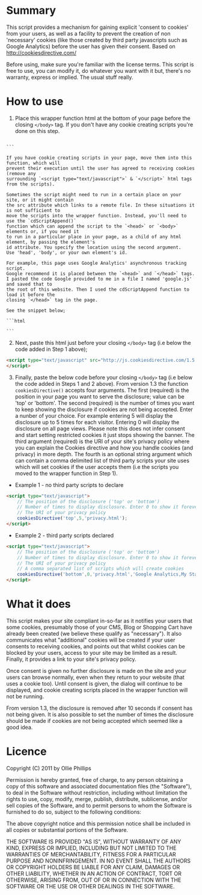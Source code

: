 Summary
================

This script provides a mechanism for gaining explicit 'consent to cookies' from your users, as well as a facility to prevent the creation of non 'necessary' cookies (like those created by third party javascripts such as Google Analytics) before the user has given their consent. Based on http://cookiesdirective.com/

Before using, make sure you're familiar with the license terms. This script is free to use, you can modify it, do whatever you want with it but, there's no warranty, express or implied. The usual stuff really. 

How to use
================
1. Place this wrapper function html at the bottom of your page before the closing `</body>` tag. 
If you don't have any cookie creating scripts you're done on this step.

    ```html
<script type="text/javascript">
    function cookiesDirectiveScriptWrapper(){
        // Cookie creating scripts etc here....
    }
</script>
    ```

    If you have cookie creating scripts in your page, move them into this function, which will 
    prevent their execution until the user has agreed to receiving cookies (remove any 
    surrounding `<script type="text/javascript">` & `</script>` html tags from the scripts).

    Sometimes the script might need to run in a certain place on your site, or it might contain
    the src attribute which links to a remote file. In these situations it is not sufficient to
    move the scripts into the wrapper function. Instead, you'll need to use the `cdScriptAppend()`
    function which can append the script to the `<head>` or `<body>` elements or, if you need it
    to run in a particular place in your page, as a child of any html element, by passing the element's
    id attribute. You specify the location using the second argument. 
    Use 'head', 'body', or your own element's id.

    For example, this page uses Google Analytics' asynchronous tracking script. 
    Google recommend it is placed between the `<head>` and `</head>` tags.
    I pasted the code Google provided to me in a file I named 'google.js' and saved that to
    the root of this website. Then I used the cdScriptAppend function to load it before the
    closing `</head>` tag in the page.

    See the snippet below; 

    ```html
<script type="text/javascript">
    function cookiesDirectiveScriptWrapper(){
        // Cookie creating scripts etc here....
        cdScriptAppend('google.js', 'head');
    }
</script>
    ```

2. Next, paste this html just before your closing `</body>` tag (i.e below the code added in Step 1 above); 
```html
<script type="text/javascript" src="http://js.cookiesdirective.com/1.5.js">
</script>
```

3. Finally, paste the below code before your closing `</body>` tag (i.e below the code added in Steps 1 and 2 above).
From version 1.3 the function `cookiesDirective()` accepts four arguments. The first (required) is the position
in your page you want to serve the disclosure; value can be 'top' or 'bottom'. 
The second (required) is the number of times you want to keep showing the disclosure if cookies are not 
being accepted. Enter a nunber of your choice. For example entering 5 will display the disclosure up to
5 times for each visitor. Entering 0 will display the disclosure on all page views. 
Please note this does not infer consent and start setting restricted cookies it just stops showing the banner.
The third argument (required) is the URI of your site's privacy policy where you can explain the Cookies
directive and how you handle cookies (and privacy) in more depth. The fourth is an optional string argument
which can contain a comma delimited list of third party scripts your site uses which will set cookies if the
user accepts them (i.e the scripts you moved to the wrapper function in Step 1). 

- Example 1 - no third party scripts to declare
```html
<script type="text/javascript">
    // The position of the disclosure ('top' or 'bottom')
    // Number of times to display disclosure. Enter 0 to show it forever!!!!
    // The URI of your privacy policy
    cookiesDirective('top',5,'privacy.html');
</script>
```

- Example 2 - third party scripts declared
```html
<script type="text/javascript">
    // The position of the disclosure ('top' or 'bottom')
    // Number of times to display disclosure. Enter 0 to show it forever!!!!
    // The URI of your privacy policy
    // A comma separated list of scripts which will create cookies
    cookiesDirective('bottom',0,'privacy.html','Google Analytics,My Stats');
</script>
```

What it does
================
This script makes your site compliant in-so-far as it notifies your users that some cookies, presumably those of your CMS, Blog or Shopping Cart have already been created (we believe these qualify as "necessary"). It also communicates what "additional" cookies will be created if your user consents to receiving cookies, and points out that whilst cookies can be blocked by your users, access to your site may be limited as a result. Finally, it provides a link to your site's privacy policy.

Once consent is given no further disclosure is made on the site and your users can browse normally, even when they return to your website (that uses a cookie too). Until consent is given, the dialog will continue to be displayed, and cookie creating scripts placed in the wrapper function will not be running.

From version 1.3, the disclosure is removed after 10 seconds if consent has not being given. It is also possible to set the number of times the disclosure should be made if cookies are not being accepted which seemed like a good idea.

Licence
================
Copyright (C) 2011 by Ollie Phillips

Permission is hereby granted, free of charge, to any person obtaining a copy
of this software and associated documentation files (the "Software"), to deal
in the Software without restriction, including without limitation the rights
to use, copy, modify, merge, publish, distribute, sublicense, and/or sell
copies of the Software, and to permit persons to whom the Software is
furnished to do so, subject to the following conditions:

The above copyright notice and this permission notice shall be included in
all copies or substantial portions of the Software.

THE SOFTWARE IS PROVIDED "AS IS", WITHOUT WARRANTY OF ANY KIND, EXPRESS OR
IMPLIED, INCLUDING BUT NOT LIMITED TO THE WARRANTIES OF MERCHANTABILITY,
FITNESS FOR A PARTICULAR PURPOSE AND NONINFRINGEMENT. IN NO EVENT SHALL THE
AUTHORS OR COPYRIGHT HOLDERS BE LIABLE FOR ANY CLAIM, DAMAGES OR OTHER
LIABILITY, WHETHER IN AN ACTION OF CONTRACT, TORT OR OTHERWISE, ARISING FROM,
OUT OF OR IN CONNECTION WITH THE SOFTWARE OR THE USE OR OTHER DEALINGS IN
THE SOFTWARE.
